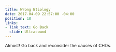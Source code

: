 ```yaml
---
title: Wrong Etiology
date: 2017-04-09 22:57:00 -04:00
position: 18
links:
- link_text: Go Back
  slide: Ultrasound
---
```


Almost! Go back and reconsider the causes of CHDs.